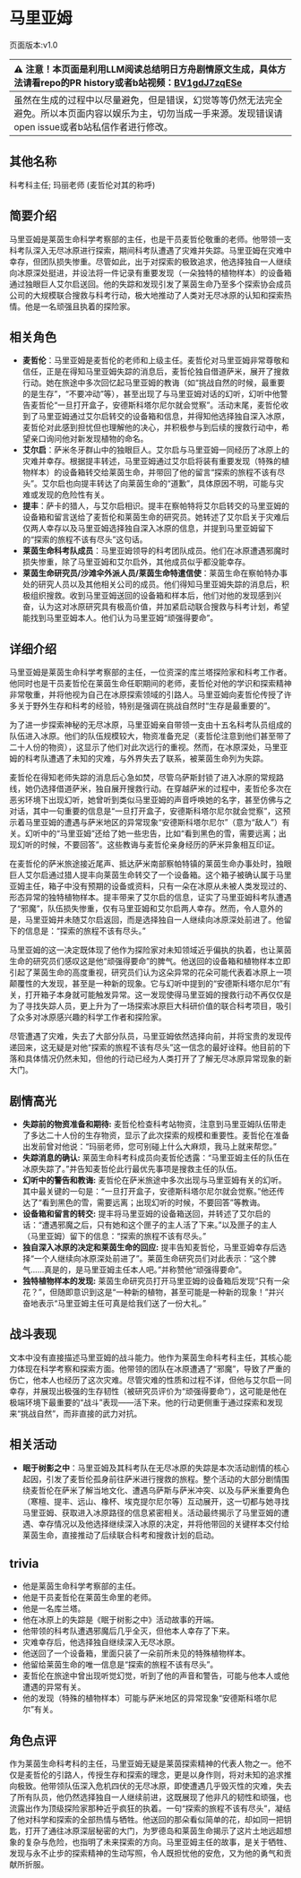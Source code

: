 # 马里亚姆
页面版本:v1.0
 

| :warning: 注意！本页面是利用LLM阅读总结明日方舟剧情原文生成，具体方法请看repo的PR history或者b站视频：[BV1gdJ7zqESe](https://www.bilibili.com/video/BV1gdJ7zqESe/)         |
|:----------------------------|
| 虽然在生成的过程中以尽量避免，但是错误，幻觉等等仍然无法完全避免。所以本页面内容以娱乐为主，切勿当成一手来源。发现错误请open issue或者b站私信作者进行修改。|



## 其他名称
科考科主任; 玛丽老师 (麦哲伦对其的称呼)
## 简要介绍
马里亚姆是莱茵生命科学考察部的主任，也是干员麦哲伦敬重的老师。他带领一支科考队深入无尽冰原进行探索，期间科考队遭遇了灾难并失踪。马里亚姆在灾难中幸存，但团队损失惨重。尽管如此，出于对探索的极致追求，他选择独自一人继续向冰原深处挺进，并设法将一件记录有重要发现（一朵独特的植物样本）的设备箱通过独眼巨人艾尔启送回。他的失踪和发现引发了莱茵生命乃至多个探索协会成员公司的大规模联合搜救与科考行动，极大地推动了人类对无尽冰原的认知和探索热情。他是一名顽强且执着的探险家。
## 相关角色
-   **麦哲伦**：马里亚姆是麦哲伦的老师和上级主任。麦哲伦对马里亚姆非常尊敬和信任，正是在得知马里亚姆失踪的消息后，麦哲伦独自借道萨米，展开了搜救行动。她在旅途中多次回忆起马里亚姆的教诲（如“挑战自然的时候，最重要的是生存”，“不要冲动”等），甚至出现了与马里亚姆对话的幻听，幻听中他警告麦哲伦“一旦打开盒子，安德斯科塔尔尼尔就会觉察”。活动末尾，麦哲伦收到了马里亚姆通过艾尔启转交的设备箱和信息，并得知他选择独自深入冰原，麦哲伦对此感到担忧但也理解他的决心，并积极参与到后续的搜救行动中，希望亲口询问他对新发现植物的命名。
-   **艾尔启**：萨米冬牙群山中的独眼巨人。艾尔启与马里亚姆一同经历了冰原上的灾难并幸存。根据提丰转述，马里亚姆通过艾尔启将装有重要发现（特殊的植物样本）的设备箱转交给莱茵生命，并带回了他的留言“探索的旅程不该有尽头”。艾尔启也向提丰转达了向莱茵生命的“道歉”，具体原因不明，可能与灾难或发现的危险性有关。
-   **提丰**：萨卡的猎人，与艾尔启相识。提丰在察帕特将艾尔启转交的马里亚姆的设备箱和留言送给了麦哲伦和莱茵生命的研究员。她转述了艾尔启关于灾难后仅两人幸存以及马里亚姆选择独自深入冰原的信息，并提到马里亚姆留下的“探索的旅程不该有尽头”这句话。
-   **莱茵生命科考队成员**：马里亚姆领导的科考团队成员。他们在冰原遭遇邪魔时损失惨重，除了马里亚姆和艾尔启外，其他成员似乎都没能幸存。
-   **莱茵生命研究员/沙滩伞外派人员/莱茵生命特遣信使**：莱茵生命在察帕特办事处的研究人员以及其他相关公司的成员。他们得知马里亚姆失踪的消息后，积极组织搜救。收到马里亚姆送回的设备箱和样本后，他们对他的发现感到兴奋，认为这对冰原研究具有极高价值，并加紧启动联合搜救与科考计划，希望能找到马里亚姆本人。他们认为马里亚姆“顽强得要命”。
## 详细介绍
马里亚姆是莱茵生命科学考察部的主任，一位资深的库兰塔探险家和科考工作者。他同时也是干员麦哲伦在莱茵生命任职期间的老师，麦哲伦对他的学识和探索精神非常敬重，并将他视为自己在冰原探索领域的引路人。马里亚姆向麦哲伦传授了许多关于野外生存和科考的经验，特别是强调在挑战自然时“生存是最重要的”。

为了进一步探索神秘的无尽冰原，马里亚姆亲自带领一支由十五名科考队员组成的队伍进入冰原。他们的队伍规模较大，物资准备充足（麦哲伦注意到他们甚至带了二十人份的物资），这显示了他们对此次远行的重视。然而，在冰原深处，马里亚姆的科考队遭遇了未知的灾难，与外界失去了联系，被莱茵生命列为失踪。

麦哲伦在得知老师失踪的消息后心急如焚，尽管乌萨斯封锁了进入冰原的常规路线，她仍选择借道萨米，独自展开搜救行动。在穿越萨米的过程中，麦哲伦多次在恶劣环境下出现幻听，她曾听到类似马里亚姆的声音呼唤她的名字，甚至仿佛与之对话，其中一句重要的信息是“一旦打开盒子，安德斯科塔尔尼尔就会觉察”，这预示着马里亚姆的遭遇与萨米地区的异常现象“安德斯科塔尔尼尔”（意为“敌人”）有关。幻听中的“马里亚姆”还给了她一些忠告，比如“看到黑色的雪，需要远离；出现幻听的时候，不要回答”。这些教诲与麦哲伦亲身经历的萨米异象相互印证。

在麦哲伦的萨米旅途接近尾声、抵达萨米南部察帕特镇的莱茵生命办事处时，独眼巨人艾尔启通过猎人提丰向莱茵生命转交了一个设备箱。这个箱子被确认属于马里亚姆主任，箱子中没有预期的设备或资料，只有一朵在冰原从未被人类发现过的、形态异常的独特植物样本。提丰带来了艾尔启的信息，证实了马里亚姆科考队遭遇了“邪魔”，队伍损失惨重，仅有马里亚姆和艾尔启两人幸存。然而，令人意外的是，马里亚姆并未随艾尔启返回，而是选择独自一人继续向冰原深处前进了。他留下的信息是：“探索的旅程不该有尽头。”

马里亚姆的这一决定既体现了他作为探险家对未知领域近乎偏执的执着，也让莱茵生命的研究员们感叹这是他“顽强得要命”的脾气。他送回的设备箱和植物样本立即引起了莱茵生命的高度重视，研究员们认为这朵异常的花朵可能代表着冰原上一项颠覆性的大发现，甚至是一种新的现象。它与幻听中提到的“安德斯科塔尔尼尔”有关，打开箱子本身就可能触发异常。这一发现使得马里亚姆的搜救行动不再仅仅是为了寻找失踪人员，更上升为了一场探索冰原巨大科研价值的联合科考项目，吸引了众多对冰原感兴趣的科学工作者和探险家。

尽管遭遇了灾难，失去了大部分队员，马里亚姆依然选择向前，并将宝贵的发现传递回来，这无疑是对他“探索的旅程不该有尽头”这一信念的最好诠释。他目前的下落和具体情况仍然未知，但他的行动已经为人类打开了了解无尽冰原异常现象的新大门。
## 剧情高光
- **失踪前的物资准备和期待:** 麦哲伦检查科考站物资，注意到马里亚姆队伍带走了多达二十人份的生存物资，显示了此次探索的规模和重要性。麦哲伦在准备出发前曾对他说：“玛丽老师，您可别碰上什么大麻烦，我马上就来帮您。”
- **失踪消息的确认:** 莱茵生命科考科成员向麦哲伦透露：“马里亚姆主任的队伍在冰原失踪了。”并告知麦哲伦此行最优先事项是搜救主任的队伍。
- **幻听中的警告和教诲:** 麦哲伦在萨米旅途中多次出现与马里亚姆有关的幻听。其中最关键的一句是：“一旦打开盒子，安德斯科塔尔尼尔就会觉察。”他还传达了“看到黑色的雪，需要远离；出现幻听的时候，不要回答”等教诲。
- **设备箱和留言的转交:** 提丰将马里亚姆的设备箱送回，并转述了艾尔启的话：“遭遇邪魔之后，只有她和这个匣子的主人活了下来。”以及匣子的主人（马里亚姆）留下的信息：“探索的旅程不该有尽头。”
- **独自深入冰原的决定和莱茵生命的回应:** 提丰告知麦哲伦，马里亚姆幸存后选择“一个人继续向冰原深处前进了”。莱茵生命研究员们对此表示：“这个脾气......真是的，是马里亚姆主任本人吧。”并称赞他“顽强得要命”。
- **独特植物样本的发现:** 莱茵生命研究员打开马里亚姆的设备箱后发现“只有一朵花？”，但随即意识到这是“一种新的植物，甚至可能是一种新的现象！”并兴奋地表示“马里亚姆主任可真是给我们送了一份大礼。”
## 战斗表现
文本中没有直接描述马里亚姆的战斗能力。他作为莱茵生命科考科主任，其核心能力体现在科学考察和探索方面。他带领的团队在冰原遭遇了“邪魔”，导致了严重的伤亡，他本人也经历了这次灾难。尽管灾难的性质和过程不详，但他与艾尔启一同幸存，并展现出极强的生存韧性（被研究员评价为“顽强得要命”），这可能是他在极端环境下最重要的“战斗”表现——活下来。他的行动更侧重于通过探索和发现来“挑战自然”，而非直接的武力对抗。
## 相关活动
-   **眠于树影之中**：马里亚姆及其科考队在无尽冰原的失踪是本次活动剧情的核心起因，引发了麦哲伦孤身前往萨米进行搜救的旅程。整个活动的大部分剧情围绕麦哲伦在萨米了解当地文化、遭遇乌萨斯与萨米冲突、以及与萨米重要角色（寒檀、提丰、远山、橡杯、埃克提尔尼尔等）互动展开，这一切都与她寻找马里亚姆、获取进入冰原路径的信息紧密相关。活动最终揭示了马里亚姆的遭遇、幸存情况以及他选择继续深入冰原的决定，并将他带回的关键样本交付给莱茵生命，直接推动了后续联合科考和搜救计划的启动。
## trivia
- 他是莱茵生命科学考察部的主任。
- 他是干员麦哲伦在莱茵生命里的老师。
- 他是一名库兰塔。
- 他在冰原上的失踪是《眠于树影之中》活动故事的开端。
- 他带领的科考队遭遇邪魔后几乎全灭，但他本人幸存了下来。
- 灾难幸存后，他选择独自继续深入无尽冰原。
- 他送回了一个设备箱，里面只装了一朵前所未见的特殊植物样本。
- 他留给莱茵生命的唯一信息是“探索的旅程不该有尽头”。
- 麦哲伦在旅途中曾出现听觉幻觉，听到了他的声音和警告，可能与他本人或他遭遇的异常有关。
- 他的发现（特殊的植物样本）可能与萨米地区的异常现象“安德斯科塔尔尼尔”有关。
## 角色点评
作为莱茵生命科考科的主任，马里亚姆无疑是莱茵探索精神的代表人物之一。他不仅是麦哲伦的引路人，传授生存和探索的理念，更是以身作则，将对未知的追求推向极致。他带领队伍深入危机四伏的无尽冰原，即使遭遇几乎毁灭性的灾难，失去了所有队员，他仍然选择独自一人继续前进，这既展现了他非凡的韧性和顽强，也流露出作为顶级探险家那种近乎疯狂的执着。一句“探索的旅程不该有尽头”，凝结了他对科学和探索的全部热情与牺牲。他送回的那朵看似简单的花，却如同一把钥匙，打开了通往冰原深层秘密的大门，为罗德岛和莱茵生命揭示了这片土地远超想象的复杂与危险，也指明了未来探索的方向。马里亚姆主任的故事，是关于牺牲、发现与永不止步的探索精神的生动写照，令人既担忧他的安危，又为他的勇气和贡献所折服。